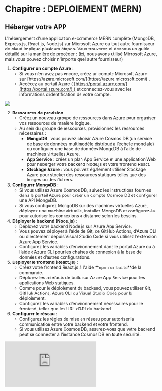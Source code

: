 # Chapitre : DEPLOIEMENT (MERN)


## Héberger votre APP

L'hébergement d'une application e-commerce MERN complète (MongoDB, Express.js, React.js, Node.js) sur Microsoft Azure ou tout autre fournisseur de cloud implique plusieurs étapes. Vous trouverez ci-dessous un guide détaillé sur la manière de procéder : (ici, nous avons utilisé Microsoft Azure, mais vous pouvez choisir n'importe quel autre fournisseur)

1. **Configurer un compte Azure** :
   * Si vous n’en avez pas encore, créez un compte Microsoft Azure sur [https://azure.microsoft.com/](https://azure.microsoft.com/) .
   * Accédez au portail Azure ( [https://portal.azure.com/](https://portal.azure.com/) ) et connectez-vous avec les informations d’identification de votre compte.

![](https://i.imgur.com/8sqaQY9.png)

2. **Ressources de provision** :
   * Créez un nouveau groupe de ressources dans Azure pour organiser vos ressources de manière logique.
   * Au sein du groupe de ressources, provisionnez les ressources nécessaires :
     * **MongoDB** : vous pouvez choisir Azure Cosmos DB (un service de base de données multimodèle distribué à l’échelle mondiale) ou configurer une base de données MongoDB à l’aide de machines virtuelles Azure.
     * **App Service** : créez un plan App Service et une application Web pour héberger votre backend Node.js et votre frontend React.
     * **Stockage Azure** : vous pouvez également utiliser Stockage Azure pour stocker des ressources statiques telles que des images ou des fichiers.
3. **Configurer MongoDB** :
   * Si vous utilisez Azure Cosmos DB, suivez les instructions fournies dans le portail Azure pour créer un compte Cosmos DB et configurer une API MongoDB.
   * Si vous configurez MongoDB sur des machines virtuelles Azure, déployez une machine virtuelle, installez MongoDB et configurez-la pour autoriser les connexions à distance selon les besoins.
4. **Déployer le backend (Node.js)** :
   * Déployez votre backend Node.js sur Azure App Service.
   * Vous pouvez déployer à l’aide de Git, de GitHub Actions, d’Azure CLI ou directement depuis Visual Studio Code si vous utilisez l’extension Azure App Service.
   * Configurez les variables d’environnement dans le portail Azure ou à l’aide d’Azure CLI pour les chaînes de connexion à la base de données et d’autres configurations.
5. **Déployer le frontend (React.js)** :
   * Créez votre frontend React.js à l'aide **`npm run build`**de la commande.
   * Déployez les artefacts de build sur Azure App Service pour les applications Web statiques.
   * Comme pour le déploiement du backend, vous pouvez utiliser Git, GitHub Actions, Azure CLI ou Visual Studio Code pour le déploiement.
   * Configurez les variables d’environnement nécessaires pour le frontend, telles que les URL d’API du backend.
6. **Configurer le réseau** :
   * Configurez les règles de mise en réseau pour autoriser la communication entre votre backend et votre frontend.
   * Si vous utilisez Azure Cosmos DB, assurez-vous que votre backend peut se connecter à l’instance Cosmos DB en toute sécurité.

<iframe allowfullscreen="true" frameborder="0" src="https://www.youtube.com/embed/INVodizZQCY"></iframe>
